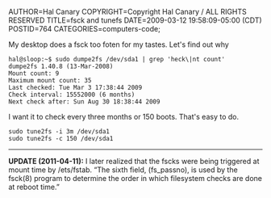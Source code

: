 AUTHOR=Hal Canary
COPYRIGHT=Copyright Hal Canary / ALL RIGHTS RESERVED
TITLE=fsck and tunefs
DATE=2009-03-12 19:58:09-05:00 (CDT)
POSTID=764
CATEGORIES=computers-code;

My desktop does a fsck too foten for my tastes. Let's find out why

    hal@sloop:~$ sudo dumpe2fs /dev/sda1 | grep 'heck\|nt count'
    dumpe2fs 1.40.8 (13-Mar-2008)
    Mount count: 9
    Maximum mount count: 35
    Last checked: Tue Mar 3 17:38:44 2009
    Check interval: 15552000 (6 months)
    Next check after: Sun Aug 30 18:38:44 2009

I want it to check every three months or 150 boots. That's easy to do.

    sudo tune2fs -i 3m /dev/sda1
    sudo tune2fs -c 150 /dev/sda1

* * *

**UPDATE (2011-04-11):** I later realized that the fscks were being triggered at mount time by /ets/fstab. “The sixth field, (fs\_passno), is used by the fsck(8) program to determine the order in which filesystem checks are done at reboot time.”
